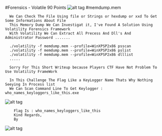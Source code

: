 #Forensics - Volatile 90 Points
![alt tag](https://github.com/MrMugiwara/WriteupsCTF/blob/master/AngstromCTF2016/Volatile90/volatile90.png)
#memdump.mem

      We Can Check The File Using file or Strings or hexdump or xxd To Get Some Informations About File
      This Memory Dump We Can Investigat it, I've Found A Solution Using Volatility Forensics Framework
      With Volatility We Can Extract All Precess And Dll's And Administrator Password .......
      
      ./volatility -f memdump.mem --profile=WinXPSP2x86 psscan
      ./volatility -f memdump.mem --profile=WinXPSP2x86 pslist
      ./volatility -f memdump.mem --profile=WinXPSP2x86 dlllist
      .....
      
      Sorry For This Short Writeup because Players CTF Have Not Problem To Use Volatility FrameWork
      
      In This Challenge The Flag Like a KeyLogger Name Thats Why Nothing Seeying In Process list 
      We Can Scan Command Line To Get Keylogger : who_names_keyloggers_like_this.exe
      
![alt tag](https://github.com/MrMugiwara/WriteupsCTF/blob/master/CTFsecuriNets2016/90FORENSICS.png)
  

        Flag Is : who_names_keyloggers_like_this
        Kind Regards,
        By 
![alt tag](https://github.com/MrMugiwara/MrMugiwara.github.io/blob/master/images/Mr.Mugiwara.jpg)
